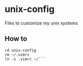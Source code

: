 # unix-config
Files to customize my unix systems

## How to
```git clone git@github.com:ronangaillard/unix-config.git
cd unix-config
rm ~/.vimrc 
ln -s .vimrc ~/```



